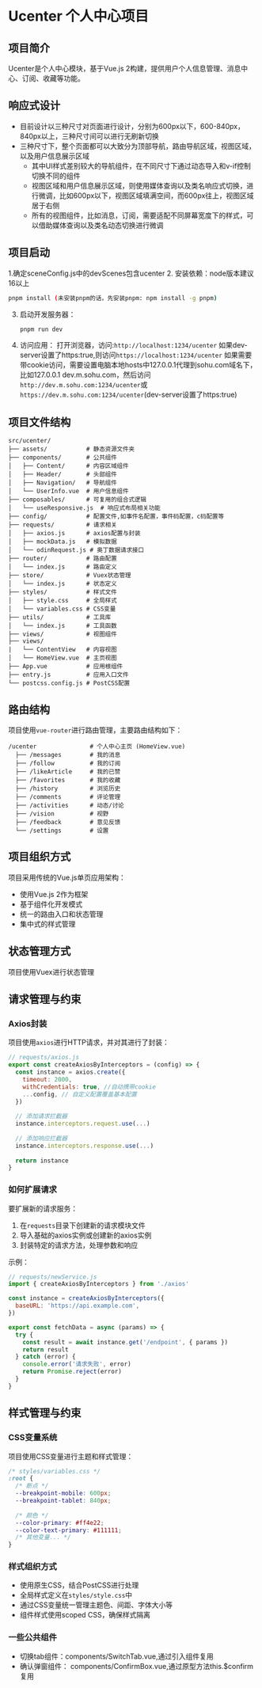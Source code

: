 # Ucenter 个人中心项目

## 项目简介
Ucenter是个人中心模块，基于Vue.js 2构建，提供用户个人信息管理、消息中心、订阅、收藏等功能。

## 响应式设计
- 目前设计以三种尺寸对页面进行设计，分别为600px以下，600-840px，840px以上，三种尺寸间可以进行无刷新切换
- 三种尺寸下，整个页面都可以大致分为顶部导航，路由导航区域，视图区域，以及用户信息展示区域
    - 其中UI样式差别较大的导航组件，在不同尺寸下通过动态导入和v-if控制切换不同的组件
    - 视图区域和用户信息展示区域，则使用媒体查询以及类名响应式切换，进行微调，比如600px以下，视图区域填满空间，而600px往上，视图区域居于右侧
    - 所有的视图组件，比如消息，订阅，需要适配不同屏幕宽度下的样式，可以借助媒体查询以及类名动态切换进行微调

## 项目启动
1.确定sceneConfig.js中的devScenes包含ucenter
2. 安装依赖：node版本建议16以上
   ```bash
   pnpm install (未安装pnpm的话，先安装pnpm: npm install -g pnpm)
   ```
3. 启动开发服务器：
   ```bash
   pnpm run dev
   ```
4. 访问应用：
   打开浏览器，访问:`http://localhost:1234/ucenter`
   如果dev-server设置了https:true,则访问`https://localhost:1234/ucenter`
   如果需要带cookie访问，需要设置电脑本地hosts中127.0.0.1代理到sohu.com域名下，比如127.0.0.1 dev.m.sohu.com，然后访问`http://dev.m.sohu.com:1234/ucenter`或`https://dev.m.sohu.com:1234/ucenter`(dev-server设置了https:true)

## 项目文件结构

```
src/ucenter/
├── assets/           # 静态资源文件夹
├── components/       # 公共组件
│   ├── Content/      # 内容区域组件
│   ├── Header/       # 头部组件
│   ├── Navigation/   # 导航组件
│   └── UserInfo.vue  # 用户信息组件
├── composables/      # 可复用的组合式逻辑
│   └── useResponsive.js  # 响应式布局相关功能
├── config/           # 配置文件,如事件名配置，事件码配置，c码配置等
├── requests/         # 请求相关
│   ├── axios.js      # axios配置与封装
│   ├── mockData.js   # 模拟数据
│   └── odinRequest.js # 奥丁数据请求接口
├── router/           # 路由配置
│   └── index.js      # 路由定义
├── store/            # Vuex状态管理
│   └── index.js      # 状态定义
├── styles/           # 样式文件
│   ├── style.css     # 全局样式
│   └── variables.css # CSS变量
├── utils/            # 工具库
│   └── index.js      # 工具函数
├── views/            # 视图组件
├── views/ 
|   └── ContentView   # 内容视图
│   └── HomeView.vue  # 主页视图
├── App.vue           # 应用根组件
├── entry.js          # 应用入口文件
└── postcss.config.js # PostCSS配置
```

## 路由结构

项目使用`vue-router`进行路由管理，主要路由结构如下：

```
/ucenter               # 个人中心主页 (HomeView.vue)
  ├── /messages        # 我的消息
  ├── /follow          # 我的订阅
  ├── /likeArticle     # 我的已赞
  ├── /favorites       # 我的收藏
  ├── /history         # 浏览历史
  ├── /comments        # 评论管理
  ├── /activities      # 动态/讨论
  ├── /vision          # 视野
  ├── /feedback        # 意见反馈
  └── /settings        # 设置
```

## 项目组织方式

项目采用传统的Vue.js单页应用架构：
- 使用Vue.js 2作为框架
- 基于组件化开发模式
- 统一的路由入口和状态管理
- 集中式的样式管理

## 状态管理方式

项目使用Vuex进行状态管理

## 请求管理与约束

### Axios封装

项目使用`axios`进行HTTP请求，并对其进行了封装：

```javascript
// requests/axios.js
export const createAxiosByInterceptors = (config) => {
  const instance = axios.create({
    timeout: 2000,
    withCredentials: true, //自动携带cookie
    ...config, // 自定义配置覆盖基本配置
  })
  
  // 添加请求拦截器
  instance.interceptors.request.use(...)
  
  // 添加响应拦截器
  instance.interceptors.response.use(...)
  
  return instance
}
```

### 如何扩展请求

要扩展新的请求服务：

1. 在`requests`目录下创建新的请求模块文件
2. 导入基础的axios实例或创建新的axios实例
3. 封装特定的请求方法，处理参数和响应

示例：
```javascript
// requests/newService.js
import { createAxiosByInterceptors } from './axios'

const instance = createAxiosByInterceptors({
  baseURL: 'https://api.example.com',
})

export const fetchData = async (params) => {
  try {
    const result = await instance.get('/endpoint', { params })
    return result
  } catch (error) {
    console.error('请求失败', error)
    return Promise.reject(error)
  }
}
```

## 样式管理与约束

### CSS变量系统

项目使用CSS变量进行主题和样式管理：

```css
/* styles/variables.css */
:root {
  /* 断点 */
  --breakpoint-mobile: 600px;
  --breakpoint-tablet: 840px;
  
  /* 颜色 */
  --color-primary: #ff4e22;
  --color-text-primary: #111111;
  /* 其他变量... */
}
```

### 样式组织方式

- 使用原生CSS，结合PostCSS进行处理
- 全局样式定义在`styles/style.css`中
- 通过CSS变量统一管理主题色、间距、字体大小等
- 组件样式使用scoped CSS，确保样式隔离

### 一些公共组件
- 切换tab组件：components/SwitchTab.vue,通过引入组件复用
- 确认弹窗组件： components/ConfirmBox.vue,通过原型方法this.$confirm复用


